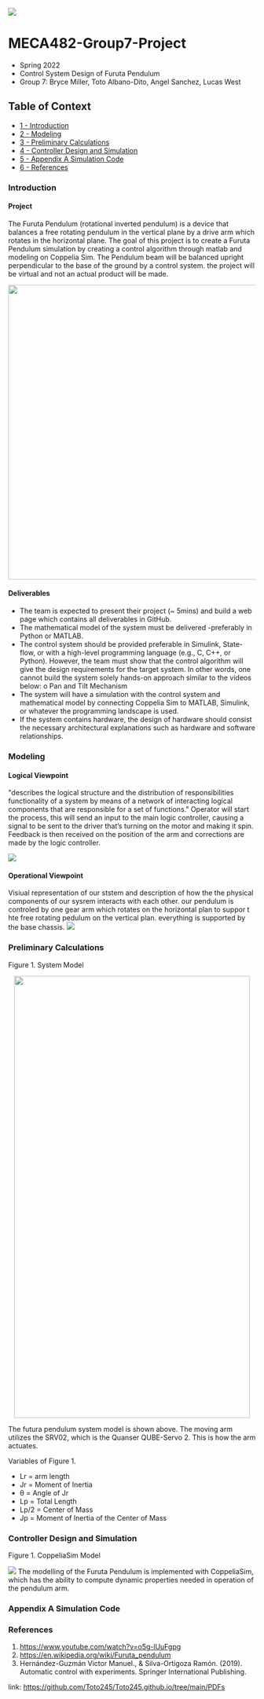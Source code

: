 ![](images/ChicoEngineering.png)
# MECA482-Group7-Project

 - Spring 2022 
 - Control System Design of Furuta Pendulum  
 - Group 7: Bryce Miller, Toto Albano-Dito, Angel Sanchez, Lucas West 

## Table of Context
+ [1 - Introduction](#Introduction) 
+ [2 - Modeling](#Modeling)
+ [3 - Preliminary Calculations](#Preliminary-Calculations)
+ [4 - Controller Design and Simulation](#Controller-Design-and-Simulation)
+ [5 - Appendix A Simulation Code](#Appendix-A-Simulation-Code)
+ [6 - References](#References)


### Introduction

#### Project
The Furuta Pendulum (rotational inverted pendulum) is a device that balances a free rotating pendulum in the vertical plane by a drive arm which rotates in the horizontal plane. The goal of this project is to create a Furuta Pendulum simulation by creating a control algorithm through matlab and modeling on Coppelia Sim. The Pendulum beam will be balanced upright perpendicular to the base of the ground by a control system. the project will be virtual and not an actual product will be made. 

<p align="center">
  <img width="600" height="600" src="images/FurutaPendulum.PNG">
</p>

#### Deliverables 
- The team is expected to present their project (~ 5mins) and build a web page which contains all deliverables in GitHub.
- The mathematical model of the system must be delivered -preferably in Python or MATLAB.
- The control system should be provided preferable in Simulink, State-flow, or with a high-level
  programming language (e.g., C, C++, or Python). However, the team must show that the control algorithm will 
  give the design requirements for the target system. In other words, one cannot
  build the system solely hands-on approach similar to the videos below:
  o Pan and Tilt Mechanism
- The system will have a simulation with the control system and mathematical model by
  connecting Coppelia Sim to MATLAB, Simulink, or whatever the programming landscape is used.
- If the system contains hardware, the design of hardware should consist the necessary
  architectural explanations such as hardware and software relationships.


### Modeling

#### Logical Viewpoint
"describes the logical structure and the distribution of responsibilities functionality of a system by means of a network of interacting logical components that are responsible for a set of functions." Operator will start the process, this will send an input to the main logic controller, causing a signal to be sent to the driver that’s turning on the motor and making it spin. Feedback is then received on the position of the arm and corrections are made by the logic controller.

![](images/LogicalViewpoint.PNG)

#### Operational Viewpoint
Visiual representation of our ststem and description of how the the physical components of our sysrem interacts with each other. our pendulum is controled by one gear arm which rotates on the horizontal plan to suppor t hte free rotating pedulum on the vertical plan. everything is supported by the base chassis.
![](images/OperationalViewpoint.PNG)

### Preliminary Calculations

Figure 1. System Model

<p align="center">
  <img width="480" height="900" src="images/FBD.PNG">
</p>

The futura pendulum system model is shown above. The moving arm utilizes the SRV02, which is the Quanser QUBE-Servo 2. This is how the arm actuates.

Variables of Figure 1.
- Lr = arm length
- Jr = Moment of Inertia
- θ = Angle of Jr
- Lp = Total Length
- Lp/2 = Center of Mass
- Jp = Moment of Inertia of the Center of Mass

### Controller Design and Simulation 

Figure 1. CoppeliaSim Model

![](images/CoppeliaSimModel.PNG)
The modelling of the Furuta Pendulum is implemented with CoppeliaSim, which has the ability to compute dynamic properties needed in operation of the pendulum arm.

### Appendix A Simulation Code

### References 
1) https://www.youtube.com/watch?v=o5g-lUuFgpg 
2) https://en.wikipedia.org/wiki/Furuta_pendulum
3) Hernández-Guzmán Victor Manuel., & Silva-Ortigoza Ramón. (2019). Automatic control with experiments. Springer International Publishing.

link: https://github.com/Toto245/Toto245.github.io/tree/main/PDFs
